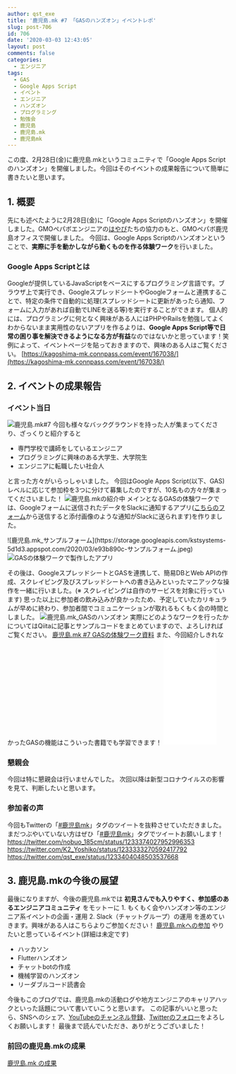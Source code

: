 ```yaml
---
author: qst_exe
title: '鹿児島.mk #7 「GASのハンズオン」イベントレポ'
slug: post-706
id: 706
date: '2020-03-03 12:43:05'
layout: post
comments: false
categories:
  - エンジニア
tags:
  - GAS
  - Google Apps Script
  - イベント
  - エンジニア
  - ハンズオン
  - プログラミング
  - 勉強会
  - 鹿児島
  - 鹿児島.mk
  - 鹿児島mk
---
```


この度、2月28日(金)に<span class="pinkline">鹿児島.mk</span>というコミュニティで<span class="pinkline">「Google Apps Scriptのハンズオン」</span>を開催しました。今回はそのイベントの成果報告について簡単に書きたいと思います。

## 1\. 概要

先にも述べたように2月28日(金)に「Google Apps Scriptのハンズオン」を開催しました。GMOペパボエンジニアの[はやぴ](https://twitter.com/hayapi_ppb)たちの協力のもと、GMOペパボ鹿児島オフィスで開催しました。 今回は、<span class="pinkline">Google Apps Scriptのハンズオン</span>ということで、<span class="pinkline" style="font-weight: bold;">実際に手を動かしながら動くものを作る体験ワーク</span>を行いました。

### Google Apps Scriptとは

Googleが提供しているJavaScriptをベースにするプログラミング言語です。ブラウザ上で実行でき、GoogleスプレッドシートやGoogleフォームと連携することで、特定の条件で自動的に処理(スプレッドシートに更新があったら通知、フォームに入力があれば自動でLINEを送る等)を実行することができます。 個人的には、プログラミングに何となく興味がある人にはPHPやRailsを勉強してよくわからないまま実用性のないアプリを作るよりは、<span class="pinkline" style="font-weight: bold;">Google Apps Script等で日常の困り事を解決できるようになる方が有益</span>なのではないかと思っています！笑 例によって、イベントページを貼っておきますので、興味のある人はご覧ください。 [https://kagoshima-mk.connpass.com/event/167038/](https://kagoshima-mk.connpass.com/event/167038/)

## 2\. イベントの成果報告

### イベント当日

![鹿児島.mk#7](https://storage.googleapis.com/kstsystems-5d1d3.appspot.com/2020/03/33d841a1-img_20200228_182303-768x1024.jpg) 今回も様々なバックグラウンドを持った人が集まってくださり、ざっくりと紹介すると

<div class="background-filter">

*   専門学校で講師をしているエンジニア
*   プログラミングに興味のある大学生、大学院生
*   エンジニアに転職したい社会人

</div>

と言った方々がいらっしゃいました。 今回はGoogle Apps Script(以下、GAS)レベルに応じて参加枠を3つに分けて募集したのですが、10名もの方々が集まってくださいました！ ![鹿児島.mkの紹介中](https://storage.googleapis.com/kstsystems-5d1d3.appspot.com/2020/03/c8ef6e0c-ios-の画像-2-1024x768.jpg) メインとなるGASの体験ワークでは、Googleフォームに送信されたデータをSlackに通知するアプリ([こちらのフォーム](https://docs.google.com/forms/d/e/1FAIpQLSfsLiAnWa_NduCRw0TDykzRlX6oT14tnwFpAfYFZHGPfh54eQ/viewform)から送信すると添付画像のような通知がSlackに送られます)を作りました。

<div class="clearfix">

<div style="float: left">![鹿児島.mk_サンプルフォーム](https://storage.googleapis.com/kstsystems-5d1d3.appspot.com/2020/03/e93b890c-サンプルフォーム.jpeg)</div>

![GASの体験ワークで製作したアプリ](https://storage.googleapis.com/kstsystems-5d1d3.appspot.com/2020/03/b289ecdd-スクリーンショット-2020-03-03-12.13.33.jpg)</div>

その後は、GoogleスプレッドシートとGASを連携して、<span class="pinkline">簡易DBとWeb APIの作成</span>、<span class="pinkline">スクレイピング及びスプレッドシートへの書き込み</span>といったマニアックな操作を一緒に行いました。(※ スクレイピングは自作のサービスを対象に行っています) 思った以上に参加者の飲み込みが良かったため、予定していたカリキュラムが早めに終わり、参加者間でコミュニケーションが取れるもくもく会の時間としました。 ![鹿児島.mk_GASのハンズオン](https://storage.googleapis.com/kstsystems-5d1d3.appspot.com/2020/03/9583bad5-img_20200228_191939-1024x768.jpg) 実際にどのようなワークを行ったかについてはQiitaに記事とサンプルコードをまとめていますので、よろしければご覧ください。 [鹿児島.mk #7 GASの体験ワーク資料](https://qiita.com/qst_exe/private/23803316311b0ac477b1) また、今回紹介しきれなかったGASの機能はこういった書籍でも学習できます！ <iframe style="width: 120px; height: 240px;" src="//rcm-fe.amazon-adsystem.com/e/cm?lt1=_blank&amp;bc1=000000&amp;IS2=1&amp;bg1=FFFFFF&amp;fc1=000000&amp;lc1=0000FF&amp;t=ntask19-22&amp;language=ja_JP&amp;o=9&amp;p=8&amp;l=as4&amp;m=amazon&amp;f=ifr&amp;ref=as_ss_li_til&amp;asins=4798053767&amp;linkId=acac88a0d0e46a49747c0f551a46ca99" frameborder="0" marginwidth="0" marginheight="0" scrolling="no"></iframe> 

### 懇親会

今回は特に懇親会は行いませんでした。 次回以降は新型コロナウイルスの影響を見て、判断したいと思います。

### 参加者の声

今回もTwitterの「[#鹿児島mk](https://twitter.com/search?q=%23鹿児島mk)」タグのツイートを抜粋させていただきました。まだつぶやいていない方はぜひ「[#鹿児島mk](https://twitter.com/search?q=%23鹿児島mk)」タグでツイートお願いします！ https://twitter.com/nobuo_185cm/status/1233374027952996353 https://twitter.com/K2_Yoshiko/status/1233333270592417792 https://twitter.com/qst_exe/status/1233404048503537668

## 3\. 鹿児島.mkの今後の展望

最後になりますが、今後の鹿児島.mkでは <span class="pinkline" style="font-weight: bold;">初見さんでも入りやすく、参加感のあるエンジニアコミュニティ</span> をモットーに 1\. もくもく会やハンズオン等のエンジニア系イベントの企画・運用 2\. Slack（チャットグループ）の運用 を進めていきます。興味がある人はこちらよりご参加ください！ [鹿児島.mkへの参加](https://join.slack.com/t/kagoshima-mk/shared_invite/enQtNzMxNzc3NTQ4NDM5LTI4NGU3NjQzYjZjNjI3MDU3MWU2YmMxNGJjNzU0N2NkOTg3MGJhZGZjZDUwYTkzMGRmMGQ1ZDNiNTVlYmNmNTQ) やりたいと思っているイベント(詳細は未定です)

<div class="background-filter">

*   ハッカソン
*   Flutterハンズオン
*   チャットbotの作成
*   機械学習のハンズオン
*   リーダブルコード読書会

</div>

今後もこのブログでは、鹿児島.mkの活動ログや地方エンジニアのキャリアハックといった話題について書いていこうと思います。 この記事がいいと思ったら、SNSへのシェア、[YouTubeのチャンネル登録](https://www.youtube.com/channel/UCuYiSs3MVn3BWtHPsGQ8vIA?sub_confirmation=1)、[Twitterのフォロー](https://twitter.com/qst_exe)をよろしくお願いします！ 最後まで読んでいただき、ありがとうございました！

### 前回の鹿児島.mkの成果

[鹿児島.mk の成果](https://blog.hhg-exe.jp/tag/%e9%b9%bf%e5%85%90%e5%b3%b6-mk/)
